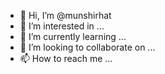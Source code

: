 - 👋 Hi, I’m @munshirhat
- 👀 I’m interested in ...
- 🌱 I’m currently learning ...
- 💞️ I’m looking to collaborate on ...
- 📫 How to reach me ...

<!---
munshirhat/munshirhat is a ✨ special ✨ repository because its `README.md` (this file) appears on your GitHub profile.
You can click the Preview link to take a look at your changes.
--->
